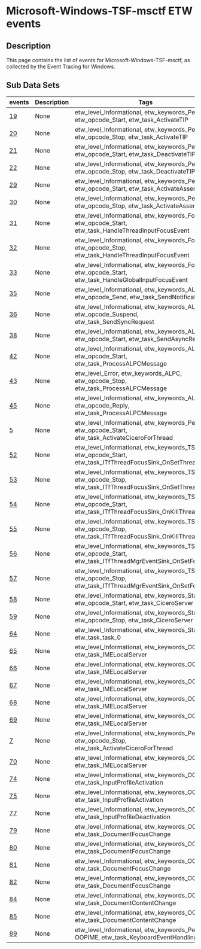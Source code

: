 # Microsoft-Windows-TSF-msctf ETW events

## Description
This page contains the list of events for Microsoft-Windows-TSF-msctf, as collected by the Event Tracing for Windows.

## Sub Data Sets
|events|Description|Tags|
|---|---|---|
|[19](events/event-19.md)|None|etw_level_Informational, etw_keywords_Perf, etw_opcode_Start, etw_task_ActivateTIP|
|[20](events/event-20.md)|None|etw_level_Informational, etw_keywords_Perf, etw_opcode_Stop, etw_task_ActivateTIP|
|[21](events/event-21.md)|None|etw_level_Informational, etw_keywords_Perf, etw_opcode_Start, etw_task_DeactivateTIP|
|[22](events/event-22.md)|None|etw_level_Informational, etw_keywords_Perf, etw_opcode_Stop, etw_task_DeactivateTIP|
|[29](events/event-29.md)|None|etw_level_Informational, etw_keywords_Perf, etw_opcode_Start, etw_task_ActivateAssembly|
|[30](events/event-30.md)|None|etw_level_Informational, etw_keywords_Perf, etw_opcode_Stop, etw_task_ActivateAssembly|
|[31](events/event-31.md)|None|etw_level_Informational, etw_keywords_Focus, etw_opcode_Start, etw_task_HandleThreadInputFocusEvent|
|[32](events/event-32.md)|None|etw_level_Informational, etw_keywords_Focus, etw_opcode_Stop, etw_task_HandleThreadInputFocusEvent|
|[33](events/event-33.md)|None|etw_level_Informational, etw_keywords_Focus, etw_opcode_Start, etw_task_HandleGlobalInputFocusEvent|
|[35](events/event-35.md)|None|etw_level_Informational, etw_keywords_ALPC, etw_opcode_Send, etw_task_SendNotification|
|[36](events/event-36.md)|None|etw_level_Informational, etw_keywords_ALPC, etw_opcode_Suspend, etw_task_SendSyncRequest|
|[38](events/event-38.md)|None|etw_level_Informational, etw_keywords_ALPC, etw_opcode_Start, etw_task_SendAsyncRequest|
|[42](events/event-42.md)|None|etw_level_Informational, etw_keywords_ALPC, etw_opcode_Start, etw_task_ProcessALPCMessage|
|[43](events/event-43.md)|None|etw_level_Error, etw_keywords_ALPC, etw_opcode_Stop, etw_task_ProcessALPCMessage|
|[45](events/event-45.md)|None|etw_level_Informational, etw_keywords_ALPC, etw_opcode_Reply, etw_task_ProcessALPCMessage|
|[5](events/event-5.md)|None|etw_level_Informational, etw_keywords_Perf, etw_opcode_Start, etw_task_ActivateCiceroForThread|
|[52](events/event-52.md)|None|etw_level_Informational, etw_keywords_TSFEvent, etw_opcode_Start, etw_task_ITfThreadFocusSink_OnSetThreadFocus|
|[53](events/event-53.md)|None|etw_level_Informational, etw_keywords_TSFEvent, etw_opcode_Stop, etw_task_ITfThreadFocusSink_OnSetThreadFocus|
|[54](events/event-54.md)|None|etw_level_Informational, etw_keywords_TSFEvent, etw_opcode_Start, etw_task_ITfThreadFocusSink_OnKillThreadFocus|
|[55](events/event-55.md)|None|etw_level_Informational, etw_keywords_TSFEvent, etw_opcode_Stop, etw_task_ITfThreadFocusSink_OnKillThreadFocus|
|[56](events/event-56.md)|None|etw_level_Informational, etw_keywords_TSFEvent, etw_opcode_Start, etw_task_ITfThreadMgrEventSink_OnSetFocus|
|[57](events/event-57.md)|None|etw_level_Informational, etw_keywords_TSFEvent, etw_opcode_Stop, etw_task_ITfThreadMgrEventSink_OnSetFocus|
|[58](events/event-58.md)|None|etw_level_Informational, etw_keywords_Status, etw_opcode_Start, etw_task_CiceroServer|
|[59](events/event-59.md)|None|etw_level_Informational, etw_keywords_Status, etw_opcode_Stop, etw_task_CiceroServer|
|[64](events/event-64.md)|None|etw_level_Informational, etw_keywords_Status, etw_task_task_0|
|[65](events/event-65.md)|None|etw_level_Informational, etw_keywords_OOPIME, etw_task_IMELocalServer|
|[66](events/event-66.md)|None|etw_level_Informational, etw_keywords_OOPIME, etw_task_IMELocalServer|
|[67](events/event-67.md)|None|etw_level_Informational, etw_keywords_OOPIME, etw_task_IMELocalServer|
|[68](events/event-68.md)|None|etw_level_Informational, etw_keywords_OOPIME, etw_task_IMELocalServer|
|[69](events/event-69.md)|None|etw_level_Informational, etw_keywords_OOPIME, etw_task_IMELocalServer|
|[7](events/event-7.md)|None|etw_level_Informational, etw_keywords_Perf, etw_opcode_Stop, etw_task_ActivateCiceroForThread|
|[70](events/event-70.md)|None|etw_level_Informational, etw_keywords_OOPIME, etw_task_IMELocalServer|
|[74](events/event-74.md)|None|etw_level_Informational, etw_keywords_OOPIME, etw_task_InputProfileActivation|
|[75](events/event-75.md)|None|etw_level_Informational, etw_keywords_OOPIME, etw_task_InputProfileActivation|
|[77](events/event-77.md)|None|etw_level_Informational, etw_keywords_OOPIME, etw_task_InputProfileDeactivation|
|[79](events/event-79.md)|None|etw_level_Informational, etw_keywords_OOPIME, etw_task_DocumentFocusChange|
|[80](events/event-80.md)|None|etw_level_Informational, etw_keywords_OOPIME, etw_task_DocumentFocusChange|
|[81](events/event-81.md)|None|etw_level_Informational, etw_keywords_OOPIME, etw_task_DocumentFocusChange|
|[82](events/event-82.md)|None|etw_level_Informational, etw_keywords_OOPIME, etw_task_DocumentFocusChange|
|[84](events/event-84.md)|None|etw_level_Informational, etw_keywords_OOPIME, etw_task_DocumentContentChange|
|[85](events/event-85.md)|None|etw_level_Informational, etw_keywords_OOPIME, etw_task_DocumentContentChange|
|[89](events/event-89.md)|None|etw_level_Informational, etw_keywords_Perf OOPIME, etw_task_KeyboardEventHandling|
